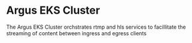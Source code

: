 # Argus EKS Cluster

The Argus EKS Cluster orchstrates rtmp and hls services to facillitate the streaming of content between ingress and egress clients